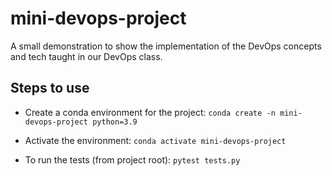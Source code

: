 # mini-devops-project

A small demonstration to show the implementation of the DevOps concepts and tech taught in our DevOps class.

## Steps to use

- Create a conda environment for the project:
  `conda create -n mini-devops-project python=3.9`

- Activate the environment:
  `conda activate mini-devops-project`

- To run the tests (from project root):
  `pytest tests.py`
